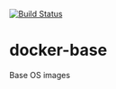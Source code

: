 [![Build Status](https://travis-ci.org/digitalr00ts/docker-base.svg?branch=develop)](https://travis-ci.org/digitalr00ts/docker-base)

# docker-base
Base OS images
